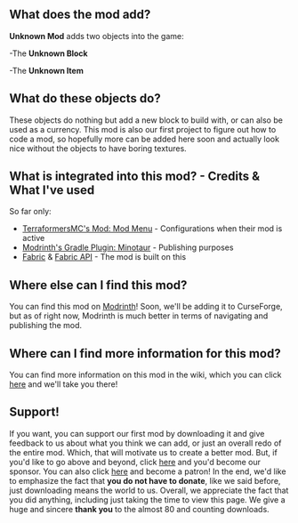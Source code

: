 ## What does the mod add?
**Unknown Mod** adds two objects into the game:

-The **Unknown Block**

-The **Unknown Item**
## What do these objects do?
These objects do nothing but add a new block to build with, or can also be used as a currency. This mod is also our first project to figure out how to code a mod, so hopefully more can be added here soon and actually look nice without the objects to have boring textures.
## What is integrated into this mod? - Credits & What I've used
So far only: 
   * [TerraformersMC's Mod: Mod Menu](https://github.com/TerraformersMC/ModMenu) - Configurations when their mod is active
   * [Modrinth's Gradle Plugin: Minotaur](https://github.com/modrinth/minotaur) - Publishing purposes
   * [Fabric](https://github.com/FabricMC) & [Fabric API](https://github.com/FabricMC/fabric) - The mod is built on this
## Where else can I find this mod?
You can find this mod on [Modrinth](https://modrinth.com/mod/unknown-mod)! Soon, we'll be adding it to CurseForge, but as of right now, Modrinth is much better in terms of navigating and publishing the mod.
## Where can I find more information for this mod?
You can find more information on this mod in the wiki, which you can click [here](https://github.com/TheUnknownGroup/unknown-mod/wiki) and we'll take you there!
## Support!
If you want, you can support our first mod by downloading it and give feedback to us about what you think we can add, or just an overall redo of the entire mod. Which, that will motivate us to create a better mod. But, if you'd like to go above and beyond, click [here](https://github.com/sponsors/devonk15) and you'd become our sponsor. You can also click [here](https://www.patreon.com/theunknowngroup) and become a patron! In the end, we'd like to emphasize the fact that **you do not have to donate**, like we said before, just downloading means the world to us. Overall, we appreciate the fact that you did anything, including just taking the time to view this page. We give a huge and sincere **thank you** to the almost 80 and counting downloads.
